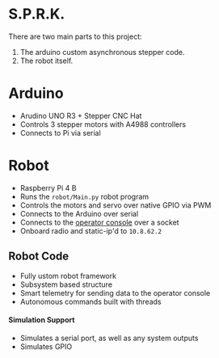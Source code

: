 # S.P.R.K.

There are two main parts to this project:
1. The arduino custom asynchronous stepper code.
2. The robot itself.

# Arduino
- Arudino UNO R3 + Stepper CNC Hat
- Controls 3 stepper motors with A4988 controllers
- Connects to Pi via serial

# Robot
- Raspberry Pi 4 B
- Runs the `robot/Main.py` robot program
- Controls the motors and servo over native GPIO via PWM
- Connects to the Arduino over serial
- Connects to the [operator console](https://github.com/WindowsVistaisCool/sprk-controller) over a socket
- Onboard radio and static-ip'd to `10.8.62.2`

## Robot Code
- Fully ustom robot framework
- Subsystem based structure
- Smart telemetry for sending data to the operator console
- Autonomous commands built with threads

#### Simulation Support
- Simulates a serial port, as well as any system outputs
- Simulates GPIO
